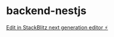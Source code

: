 # backend-nestjs

[Edit in StackBlitz next generation editor ⚡️](https://stackblitz.com/~/github.com/edumes/backend-nestjs)